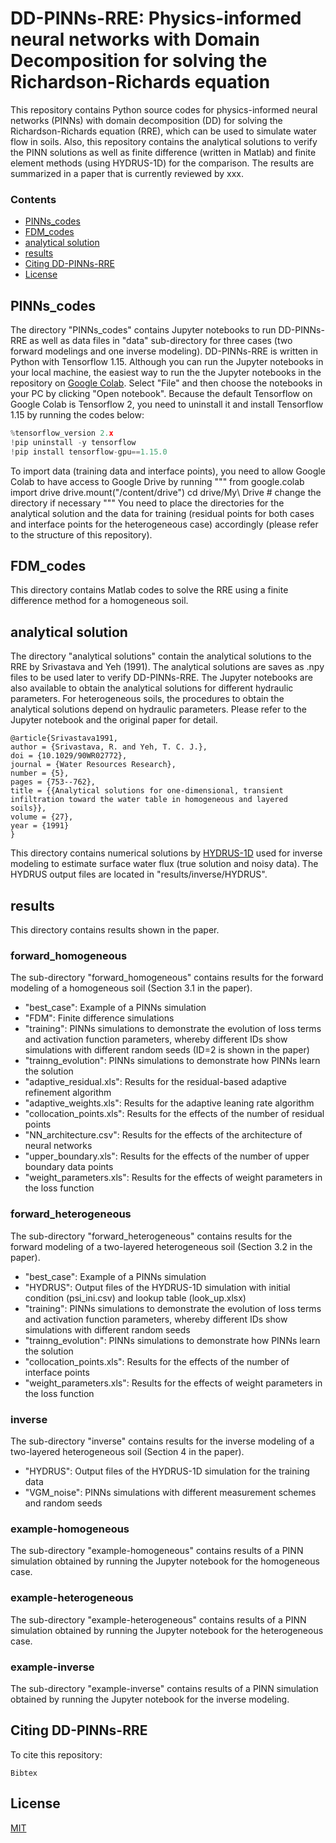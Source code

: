# DD-PINNs-RRE: Physics-informed neural networks with Domain Decomposition for solving the Richardson-Richards equation

This repository contains Python source codes for physics-informed neural networks (PINNs) with domain decomposition (DD) for solving the Richardson-Richards equation (RRE), which can be used to simulate water flow in soils. Also, this repository contains the analytical solutions to verify the PINN solutions as well as finite difference (written in Matlab) and finite element methods (using HYDRUS-1D) for the comparison. The results are summarized in a paper that is currently reviewed by xxx.

### Contents
* [PINNs_codes](#PINNs_codes)
* [FDM_codes](#FDM_codes)
* [analytical solution](#analytical-solution)
* [results](#results)
* [Citing DD-PINNs-RRE](#Citing-DD-PINNs-RRE)
* [License](#License)

## PINNs_codes
The directory "PINNs_codes" contains Jupyter notebooks to run DD-PINNs-RRE as well as data files in "data" sub-directory for three cases (two forward modelings and one inverse modeling). DD-PINNs-RRE is written in Python with Tensorflow 1.15. Although you can run the Jupyter notebooks in your local machine, the easiest way to run the the Jupyter notebooks in the repository on [Google Colab](https://colab.research.google.com/). Select "File" and then choose the notebooks in your PC by clicking "Open notebook". Because the default Tensorflow on Google Colab is Tensorflow 2, you need to uninstall it and install Tensorflow 1.15 by running the codes below:

```python
%tensorflow_version 2.x
!pip uninstall -y tensorflow
!pip install tensorflow-gpu==1.15.0
```

To import data (training data and interface points), you need to allow Google Colab to have access to Google Drive by running
"""
from google.colab import drive
drive.mount("/content/drive")
cd drive/My\ Drive # change the directory if necessary
"""
You need to place the directories for the analytical solution and the data for training (residual points for both cases and interface points for the heterogeneous case) accordingly (please refer to the structure of this repository).

## FDM_codes
This directory contains Matlab codes to solve the RRE using a finite difference method for a homogeneous soil.

## analytical solution
The directory "analytical solutions" contain the analytical solutions to the RRE by Srivastava and Yeh (1991). The analytical solutions are saves as .npy files to be used later to verify DD-PINNs-RRE. The Jupyter notebooks are also available to obtain the analytical solutions for different hydraulic parameters. For heterogeneous soils, the procedures to obtain the analytical solutions depend on hydraulic parameters. Please refer to the Jupyter notebook and the original paper for detail.

```
@article{Srivastava1991,
author = {Srivastava, R. and Yeh, T. C. J.},
doi = {10.1029/90WR02772},
journal = {Water Resources Research},
number = {5},
pages = {753--762},
title = {{Analytical solutions for one-dimensional, transient infiltration toward the water table in homogeneous and layered soils}},
volume = {27},
year = {1991}
}
```

This directory contains numerical solutions by  [HYDRUS-1D](https://www.pc-progress.com/en/Default.aspx?hydrus-1d) used for inverse modeling to estimate surface water flux (true solution and noisy data). The HYDRUS output files are located in "results/inverse/HYDRUS".

## results
This directory contains results shown in the paper.

### forward_homogeneous
The sub-directory "forward_homogeneous" contains results for the forward modeling of a homogeneous soil (Section 3.1 in the paper).
* "best_case": Example of a PINNs simulation
* "FDM": Finite difference simulations
* "training": PINNs simulations to demonstrate the evolution of loss terms and activation function parameters, whereby different IDs show simulations with different random seeds (ID=2 is shown in the paper)
* "trainng_evolution": PINNs simulations to demonstrate how PINNs learn the solution
* "adaptive_residual.xls": Results for the residual-based adaptive refinement algorithm
* "adaptive_weights.xls": Results for the adaptive leaning rate algorithm
* "collocation_points.xls": Results for the effects of the number of residual points
* "NN_architecture.csv": Results for the effects of the architecture of neural networks
* "upper_boundary.xls": Results for the effects of the number of upper boundary data points
* "weight_parameters.xls": Results for the effects of weight parameters in the loss function

### forward_heterogeneous
The sub-directory "forward_heterogeneous" contains results for the forward modeling of a two-layered heterogeneous soil (Section 3.2 in the paper).
* "best_case": Example of a PINNs simulation
* "HYDRUS": Output files of the HYDRUS-1D simulation with initial condition (psi_ini.csv) and lookup table (look_up.xlsx)  
* "training": PINNs simulations to demonstrate the evolution of loss terms and activation function parameters, whereby different IDs show simulations with different random seeds
* "trainng_evolution": PINNs simulations to demonstrate how PINNs learn the solution
* "collocation_points.xls": Results for the effects of the number of interface points
* "weight_parameters.xls": Results for the effects of weight parameters in the loss function

### inverse
The sub-directory "inverse" contains results for the inverse modeling of a two-layered heterogeneous soil (Section 4 in the paper).
* "HYDRUS": Output files of the HYDRUS-1D simulation for the training data
* "VGM_noise": PINNs simulations with different measurement schemes and random seeds

### example-homogeneous
The sub-directory "example-homogeneous" contains results of a PINN simulation obtained by running the Jupyter notebook for the homogeneous case.

### example-heterogeneous
The sub-directory "example-heterogeneous" contains results of a PINN simulation obtained by running the Jupyter notebook for the heterogeneous case.

### example-inverse
The sub-directory "example-inverse" contains results of a PINN simulation obtained by running the Jupyter notebook for the inverse modeling.

## Citing DD-PINNs-RRE
To cite this repository:

```
Bibtex
```

## License
[MIT](https://choosealicense.com/licenses/mit/)
